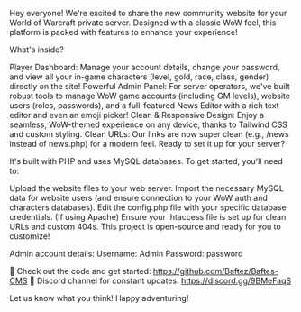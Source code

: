 Hey everyone! We're excited to share the new community website for your World of Warcraft private server. Designed with a classic WoW feel, this platform is packed with features to enhance your experience!

What's inside?

Player Dashboard: Manage your account details, change your password, and view all your in-game characters (level, gold, race, class, gender) directly on the site!
Powerful Admin Panel: For server operators, we've built robust tools to manage WoW game accounts (including GM levels), website users (roles, passwords), and a full-featured News Editor with a rich text editor and even an emoji picker!
Clean & Responsive Design: Enjoy a seamless, WoW-themed experience on any device, thanks to Tailwind CSS and custom styling.
Clean URLs: Our links are now super clean (e.g., /news instead of news.php) for a modern feel.
Ready to set it up for your server?

It's built with PHP and uses MySQL databases. To get started, you'll need to:

Upload the website files to your web server.
Import the necessary MySQL data for website users (and ensure connection to your WoW auth and characters databases).
Edit the config.php file with your specific database credentials.
(If using Apache) Ensure your .htaccess file is set up for clean URLs and custom 404s.
This project is open-source and ready for you to customize!

Admin account details:
Username: Admin
Password: password

🔗 Check out the code and get started: https://github.com/Baftez/Baftes-CMS
🔗 Discord channel for constant updates: https://discord.gg/9BMeFaqS

Let us know what you think! Happy adventuring!
